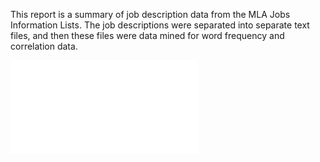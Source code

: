 This report is a summary of job description data from the MLA Jobs Information Lists. The job descriptions were separated into separate text files, and then these files were data mined for word frequency and correlation data.

![](./plots/freq_2012.pdf)
